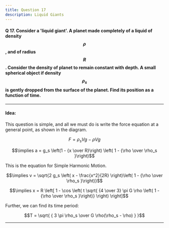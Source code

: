 ```yaml
---
title: Question 17
description: Liquid Giants
---
```


<script src="https://cdn.mathjax.org/mathjax/latest/MathJax.js?config=TeX-AMS-MML_HTMLorMML" type="text/javascript"></script>

#### Q 17. Consider a 'liquid giant'. A planet made completely of a liquid of density $$\rho$$, and of radius $$R$$. Consider the density of planet to remain constant with depth. A small spherical object if density $$\rho_s$$ is gently dropped from the surface of the planet. Find its position as a function of time.

---

#### Idea:
 
This question is simple, and all we must do is write the force equation at a general point, as shown in the diagram.

$$F = \rho_s V g - \rho V g$$

$$\implies a = g_s \left(1 - {x \over R}\right) \left( 1 - {\rho \over \rho_s }\right)$$

This is the equation for Simple Harmonic Motion.

$$\implies v = \sqrt{2 g_s \left( x - \frac{x^2}{2R} \right)\left( 1 - {\rho \over \rho_s }\right)}$$

$$\implies x = R \left[ 
1 - \cos \left( t \sqrt{ {4 \over 3} \pi G \rho \left( 1 - {\rho \over \rho_s }\right)} \right) \right]$$

Further, we can find its time period: 

$$T = \sqrt{ { 3 \pi \rho_s \over G \rho(\rho_s - \rho) } }$$

---
